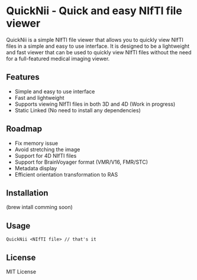 # QuickNii - Quick and easy NIfTI file viewer

QuickNii is a simple NIfTI file viewer that allows you to quickly view NIfTI files in a simple and easy to use interface. It is designed to be a lightweight and fast viewer that can be used to quickly view NIfTI files without the need for a full-featured medical imaging viewer.


## Features

- Simple and easy to use interface
- Fast and lightweight
- Supports viewing NIfTI files in both 3D and 4D (Work in progress)
- Static Linked (No need to install any dependencies)

## Roadmap
- Fix memory issue
- Avoid stretching the image
- Support for 4D NIfTI files
- Support for BrainVoyager format (VMR/V16, FMR/STC)
- Metadata display
- Efficient orientation transformation to RAS

## Installation
(brew intall comming soon)

## Usage
```
QuickNii <NIfTI file> // that's it
```


## License
MIT License

